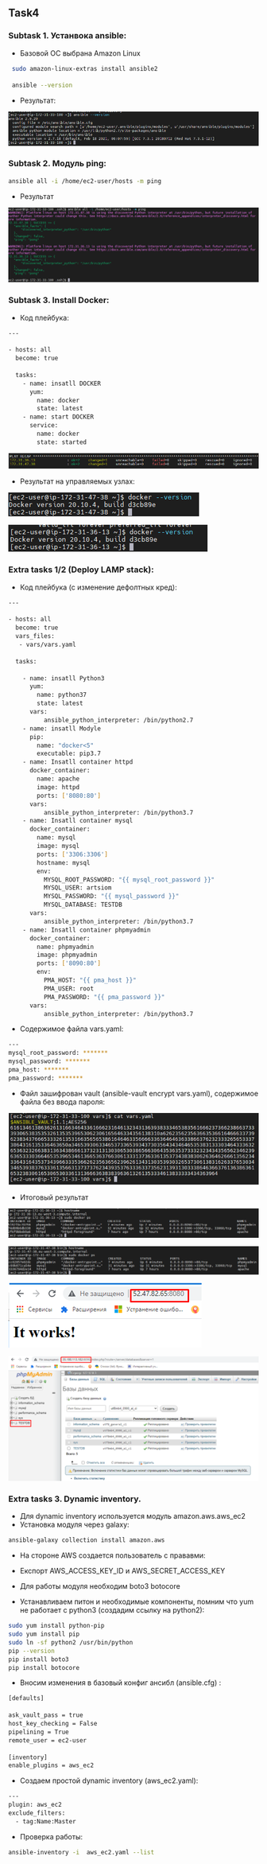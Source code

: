 <!-- ABOUT THE PROJECT -->
## Task4
### Subtask 1. Устанвока ansible:
* Базовой ОС выбрана Amazon Linux
```sh
 sudo amazon-linux-extras install ansible2
 
 ansible --version
   ```
* Результат:

![](https://github.com/ArtsiomFortunatov/exadel_internship/blob/master/task4/image/ansible_install.png)

### Subtask 2. Модуль ping:
```sh
ansible all -i /home/ec2-user/hosts -m ping
```
* Результат

![](https://github.com/ArtsiomFortunatov/exadel_internship/blob/master/task4/image/check_ping.png)

### Subtask 3. Install Docker:
* Код плейбука:

```sh
---

- hosts: all
  become: true

  tasks:
    - name: insatll DOCKER
      yum:
        name: docker
        state: latest
    - name: start DOCKER
      service:
        name: docker
        state: started
```

![](https://github.com/ArtsiomFortunatov/exadel_internship/blob/master/task4/image/installdocker1.png)


* Результат на управляемых узлах:

![](https://github.com/ArtsiomFortunatov/exadel_internship/blob/master/task4/image/installdocker2.png)

![](https://github.com/ArtsiomFortunatov/exadel_internship/blob/master/task4/image/insatlldocker3.png)


### Extra tasks 1/2 (Deploy LAMP stack):
* Код плейбука (с изменение дефолтных кред):

```sh
---

- hosts: all
  become: true
  vars_files:
   - vars/vars.yaml

  tasks:

    - name: insatll Python3
      yum:
        name: python37
        state: latest
      vars:
          ansible_python_interpreter: /bin/python2.7
    - name: insatll Modyle
      pip:
        name: "docker<5"
        executable: pip3.7
    - name: Insatll container httpd
      docker_container:
        name: apache
        image: httpd
        ports: ['8080:80']
      vars:
          ansible_python_interpreter: /bin/python3.7
    - name: Insatll container mysql
      docker_container:
        name: mysql
        image: mysql
        ports: ['3306:3306']
        hostname: mysql
        env:
          MYSQL_ROOT_PASSWORD: "{{ mysql_root_password }}"
          MYSQL_USER: artsiom
          MYSQL_PASSWORD: "{{ mysql_password }}"
          MYSQL_DATABASE: TESTDB
      vars:
          ansible_python_interpreter: /bin/python3.7
    - name: Insatll container phpmyadmin
      docker_container:
        name: phpmyadmin
        image: phpmyadmin
        ports: ['8090:80']
        env:
          PMA_HOST: "{{ pma_host }}"
          PMA_USER: root
          PMA_PASSWORD: "{{ pma_password }}"
      vars:
          ansible_python_interpreter: /bin/python3.7         

```
* Содержимое файла vars.yaml:

```sh
---
mysql_root_password: *******
mysql_password: *******
pma_host: *******
pma_password: *******
   ```
* Файл зашифрован vault (ansible-vault encrypt vars.yaml), содержимое файла без ввода пароля:

![](https://github.com/ArtsiomFortunatov/exadel_internship/blob/master/task4/image/extravault.png)

* Итоговый результат 

![](https://github.com/ArtsiomFortunatov/exadel_internship/blob/master/task4/image/extratask1.png)

![](https://github.com/ArtsiomFortunatov/exadel_internship/blob/master/task4/image/extratask11.png)

![](https://github.com/ArtsiomFortunatov/exadel_internship/blob/master/task4/image/extratask1-21.png)

![](https://github.com/ArtsiomFortunatov/exadel_internship/blob/master/task4/image/extratask1-2.png)

### Extra tasks 3. Dynamic inventory.

* Для dynamic inventory используется модуль amazon.aws.aws_ec2
* Установка модуля через galaxy:

```sh
ansible-galaxy collection install amazon.aws
   ```
* На стороне AWS создается пользователь с прававми:
![]()
  
* Експорт AWS_ACCESS_KEY_ID и AWS_SECRET_ACCESS_KEY

* Для работы модуля необходим boto3 botocore 
* Устанавливаем питон и необходимые компоненты, помним что yum не работает с python3 (создадим ссылку на python2):

```sh
sudo yum install python-pip
sudo yum install pip
sudo ln -sf python2 /usr/bin/python
pip --version
pip install boto3
pip install botocore 
   ```
* Вносим изменения в базовый конфиг ансибл (ansible.cfg) :

```sh
[defaults]

ask_vault_pass = true
host_key_checking = False
pipelining = True
remote_user = ec2-user

[inventory]
enable_plugins = aws_ec2

   ```
* Создаем простой dynamic inventory (aws_ec2.yaml):

```sh
---
plugin: aws_ec2
exclude_filters:
  - tag:Name:Master

   ```
* Проверка работы:

```sh
ansible-inventory -i  aws_ec2.yaml --list
   ```






